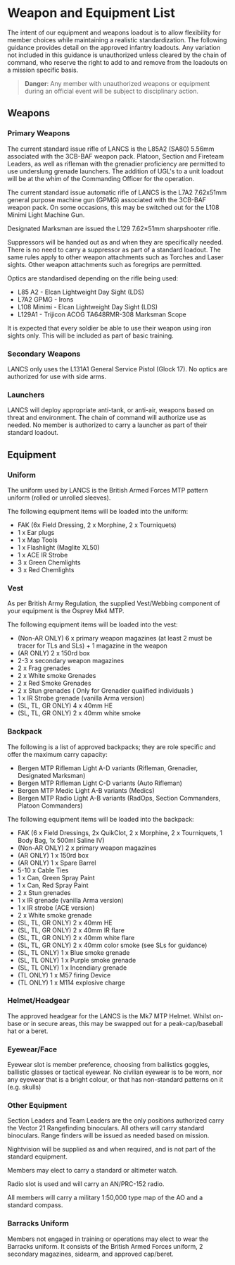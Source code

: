 # Weapon and Equipment List
The intent of our equipment and weapons loadout is to allow flexibility for member choices while maintaining a realistic standardization.  The following guidance provides detail on the approved infantry loadouts.  Any variation not included in this guidance is unauthorized unless cleared by the chain of command, who reserve the right to add to and remove from the loadouts on a mission specific basis.

> **Danger**: Any member with unauthorized weapons or equipment during an official event will be subject to disciplinary action.

## Weapons

### Primary Weapons
The current standard issue rifle of LANCS is the L85A2 (SA80) 5.56mm associated with the 3CB-BAF weapon pack. Platoon, Section and Fireteam Leaders, as well as rifleman with the grenadier proficiency are permitted to use underslung grenade launchers. The addition of UGL's to a unit loadout will be at the whim of the Commanding Officer for the operation.

The current standard issue automatic rifle of LANCS is the L7A2 7.62x51mm general purpose machine gun (GPMG) associated with the 3CB-BAF weapon pack. On some occasions, this may be switched out for the L108 Minimi Light Machine Gun.

Designated Marksman are issued the L129 7.62×51mm sharpshooter rifle.

Suppressors will be handed out as and when they are specifically needed. There is no need to carry a suppressor as part of a standard loadout.  The same rules apply to other weapon attachments such as Torches and Laser sights.  Other weapon attachments such as foregrips are permitted.

Optics are standardised depending on the rifle being used:
- L85 A2 - Elcan Lightweight Day Sight (LDS)
- L7A2 GPMG - Irons
- L108 Minimi - Elcan Lightweight Day Sight (LDS)
- L129A1 - Trijicon ACOG TA648RMR-308 Marksman Scope

It is expected that every soldier be able to use their weapon using iron sights only. This will be included as part of basic training.

### Secondary Weapons
LANCS only uses the L131A1 General Service Pistol (Glock 17). No optics are authorized for use with side arms.

### Launchers
LANCS will deploy appropriate anti-tank, or anti-air, weapons based on threat and environment.  The chain of command will authorize use as needed.  No member is authorized to carry a launcher as part of their standard loadout.

## Equipment

### Uniform
The uniform used by LANCS is the British Armed Forces MTP pattern uniform (rolled or unrolled sleeves).

The following equipment items will be loaded into the uniform:
* FAK (6x Field Dressing, 2 x Morphine, 2 x Tourniquets)
* 1 x Ear plugs
* 1 x Map Tools
* 1 x Flashlight (Maglite XL50)
* 1 x ACE IR Strobe
* 3 x Green Chemlights
* 3 x Red Chemlights

### Vest
As per British Army Regulation, the supplied Vest/Webbing component of your equipment is the Osprey Mk4 MTP.

The following equipment items will be loaded into the vest:
* (Non-AR ONLY) 6 x  primary weapon magazines (at least 2 must be tracer for TLs and SLs) + 1 magazine in the weapon
* (AR ONLY) 2 x 150rd box
* 2-3 x secondary weapon magazines
* 2 x Frag grenades
* 2 x White smoke Grenades
* 2 x Red Smoke Grenades
* 2 x Stun grenades ( Only for Grenadier qualified individuals )
* 1 x IR Strobe grenade (vanilla Arma version)
* (SL, TL, GR ONLY) 4 x 40mm HE
* (SL, TL, GR ONLY) 2 x 40mm white smoke

### Backpack
The following is a list of approved backpacks; they are role specific and offer the maximum carry capacity:
* Bergen MTP Rifleman Light A-D variants (Rifleman, Grenadier, Designated Marksman)
* Bergen MTP Rifleman Light C-D variants (Auto Rifleman)
* Bergen MTP Medic Light A-B variants (Medics)
* Bergen MTP Radio Light A-B variants (RadOps, Section Commanders, Platoon Commanders)

The following equipment items will be loaded into the backpack:
* FAK (6 x Field Dressings, 2x QuikClot, 2 x Morphine, 2 x Tourniquets, 1 Body Bag, 1x 500ml Saline IV)
* (Non-AR ONLY) 2 x primary weapon magazines
* (AR ONLY) 1 x 150rd box
* (AR ONLY) 1 x Spare Barrel
* 5-10 x Cable Ties
* 1 x Can, Green Spray Paint
* 1 x Can, Red Spray Paint
* 2 x Stun grenades
* 1 x IR grenade (vanilla Arma version)
* 1 x IR strobe (ACE version)
* 2 x White smoke grenade
* (SL, TL, GR ONLY) 2 x 40mm HE
* (SL, TL, GR ONLY) 2 x 40mm IR flare
* (SL, TL, GR ONLY) 2 x 40mm white flare
* (SL, TL, GR ONLY) 2 x 40mm color smoke (see SLs for guidance)
* (SL, TL ONLY) 1 x Blue smoke grenade
* (SL, TL ONLY) 1 x Purple smoke grenade
* (SL, TL ONLY) 1 x Incendiary grenade
* (TL ONLY) 1 x M57 firing Device
* (TL ONLY) 1 x M114 explosive charge

### Helmet/Headgear
The approved headgear for the LANCS is the Mk7 MTP Helmet. Whilst on-base or in secure areas, this may be swapped out for a peak-cap/baseball hat or a beret.

### Eyewear/Face
Eyewear slot is member preference, choosing from ballistics goggles, ballistic glasses or tactical eyewear. No civilian eyewear is to be worn, nor any eyewear that is a bright colour, or that has non-standard patterns on it (e.g. skulls)

### Other Equipment
Section Leaders and Team Leaders are the only positions authorized carry the Vector 21 Rangefinding binoculars.  All others will carry standard binoculars.  Range finders will be issued as needed based on mission.

Nightvision will be supplied as and when required, and is not part of the standard equipment.

Members may elect to carry a standard or altimeter watch.

Radio slot is used and will carry an AN/PRC-152 radio.

All members will carry a military 1:50,000 type map of the AO and a standard compass.

### Barracks Uniform
Members not engaged in training or operations may elect to wear the Barracks uniform.  It consists of the British Armed Forces uniform, 2 secondary magazines, sidearm, and approved cap/beret.
